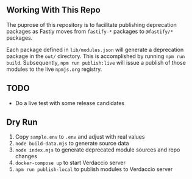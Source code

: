 ## Working With This Repo

The puprose of this repository is to facilitate publishing deprecation
packages as Fastiy moves from `fastify-*` packages to `@fastify/*` packages.

Each package defined in `lib/modules.json` will generate a deprecation package
in the `out/` directory. This is accomplished by running `npm run build`.
Subsequently, `npm run publish:live` will issue a publish of those modules
to the live `npmjs.org` registry.

## TODO

+ Do a live test with some release candidates

## Dry Run

1. Copy `sample.env` to `.env` and adjust with real values
1. `node build-data.mjs` to generate source data
1. `node index.mjs` to generate deprecated module sources and repo changes
1. `docker-compose up` to start Verdaccio server
1. `npm run publish-local` to publish modules to Verdaccio server

